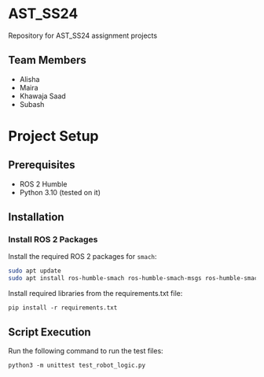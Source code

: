 # AST_SS24
Repository for AST_SS24 assignment projects

## Team Members

- Alisha
- Maira
- Khawaja Saad
- Subash 

# Project Setup

## Prerequisites

- ROS 2 Humble
- Python 3.10 (tested on it)

## Installation

### Install ROS 2 Packages

Install the required ROS 2 packages for `smach`:

```bash
sudo apt update
sudo apt install ros-humble-smach ros-humble-smach-msgs ros-humble-smach-ros
```
Install required libraries from the requirements.txt file:

```
pip install -r requirements.txt
```

## Script Execution

Run the following command to run the test files:

```
python3 -m unittest test_robot_logic.py 
```